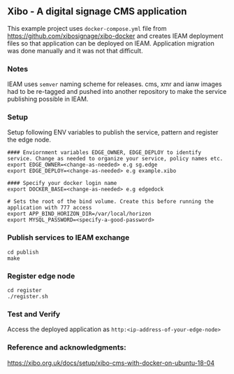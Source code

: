 ## Xibo - A digital signage CMS application 

This example project uses `docker-compose.yml` file from https://github.com/xibosignage/xibo-docker and creates IEAM deployment files so that application can be deployed on IEAM. Application migration was done manually and it was not that difficult.

### Notes

IEAM uses `semver` naming scheme for releases. cms, xmr and ianw images had to be re-tagged and pushed into another repository to make the service publishing possible in IEAM.

### Setup
Setup following ENV variables to publish the service, pattern and register the edge node.

```
#### Enviornment variables EDGE_OWNER, EDGE_DEPLOY to identify service. Change as needed to organize your service, policy names etc.
export EDGE_OWNER=<change-as-needed> e.g sg.edge           
export EDGE_DEPLOY=<change-as-needed> e.g example.xibo 

#### Specify your docker login name
export DOCKER_BASE=<change-as-needed> e.g edgedock
    
# Sets the root of the bind volume. Create this before running the application with 777 access
export APP_BIND_HORIZON_DIR=/var/local/horizon
export MYSQL_PASSWORD=<specify-a-good-password>
```

### Publish services to IEAM exchange
```
cd publish
make
```

### Register edge node 
```
cd register
./register.sh
```
### Test and Verify
Access the deployed application as `http:<ip-address-of-your-edge-node>`

### Reference and acknowledgments:
https://xibo.org.uk/docs/setup/xibo-cms-with-docker-on-ubuntu-18-04

